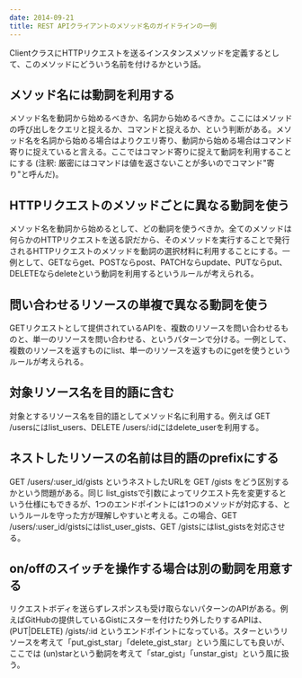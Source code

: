 ```yaml
---
date: 2014-09-21
title: REST APIクライアントのメソッド名のガイドラインの一例
---
```



ClientクラスにHTTPリクエストを送るインスタンスメソッドを定義するとして、このメソッドにどういう名前を付けるかという話。

## メソッド名には動詞を利用する
メソッド名を動詞から始めるべきか、名詞から始めるべきか。ここにはメソッドの呼び出しをクエリと捉えるか、コマンドと捉えるか、という判断がある。メソッド名を名詞から始める場合はよりクエリ寄り、動詞から始める場合はコマンド寄りに捉えていると言える。ここではコマンド寄りに捉えて動詞を利用することにする (注釈: 厳密にはコマンドは値を返さないことが多いのでコマンド"寄り"と呼んだ)。

## HTTPリクエストのメソッドごとに異なる動詞を使う
メソッド名を動詞から始めるとして、どの動詞を使うべきか。全てのメソッドは何らかのHTTPリクエストを送る訳だから、そのメソッドを実行することで発行されるHTTPリクエストのメソッドを動詞の選択材料に利用することにする。一例として、GETならget、POSTならpost、PATCHならupdate、PUTならput、DELETEならdeleteという動詞を利用するというルールが考えられる。

## 問い合わせるリソースの単複で異なる動詞を使う
GETリクエストとして提供されているAPIを、複数のリソースを問い合わせるものと、単一のリソースを問い合わせる、というパターンで分ける。一例として、複数のリソースを返すものにlist、単一のリソースを返すものにgetを使うというルールが考えられる。

## 対象リソース名を目的語に含む
対象とするリソース名を目的語としてメソッド名に利用する。例えば GET /usersにはlist_users、DELETE /users/:idにはdelete_userを利用する。

## ネストしたリソースの名前は目的語のprefixにする
GET /users/:user_id/gists というネストしたURLを GET /gists をどう区別するかという問題がある。同じ list_gistsで引数によってリクエスト先を変更するという仕様にもできるが、1つのエンドポイントには1つのメソッドが対応する、というルールを守った方が理解しやすいと考える。この場合、GET /users/:user_id/gistsにはlist_user_gists、GET /gistsにはlist_gistsを対応させる。

## on/offのスイッチを操作する場合は別の動詞を用意する
リクエストボディを送らずレスポンスも受け取らないパターンのAPIがある。例えばGitHubの提供しているGistにスターを付けたり外したりするAPIは、(PUT|DELETE) /gists/:id というエンドポイントになっている。スターというリソースを考えて「put_gist_star」「delete_gist_star」という風にしても良いが、ここでは (un)starという動詞を考えて「star_gist」「unstar_gist」という風に扱う。
